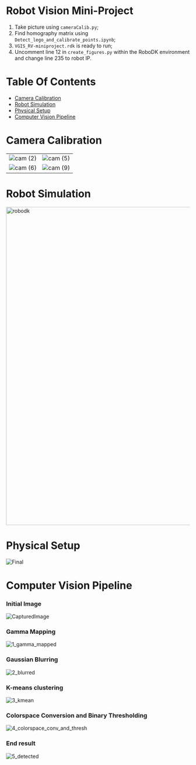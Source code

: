 # Robot Vision Mini-Project

1. Take picture using `cameraCalib.py`;
2. Find homography matrix using `Detect_lego_and_calibrate_points.ipynb`;
3. `VGIS_RV-miniproject.rdk` is ready to run;
4. Uncomment line 12 in `create_figures.py` within the RoboDK environment and change line 235 to robot IP.


# Table Of Contents

- [Camera Calibration](#Camera-Calibration)
- [Robot Simulation](#Robot-Simulation)
- [Physical Setup](#Physical-Setup)
- [Computer Vision Pipeline](#Computer-Vision-Pipeline)

# Camera Calibration

|  |  |
| :---:| :---:|
| ![cam (2)](https://user-images.githubusercontent.com/50104866/182015716-0f02259d-1962-42db-8879-939ec5001a10.jpg) | ![cam (5)](https://user-images.githubusercontent.com/50104866/182015720-f90b5440-28e3-41c9-bc8e-a9d1f4de7019.jpg)|
| ![cam (6)](https://user-images.githubusercontent.com/50104866/182015741-8125ac25-7d7b-448e-9c00-a519afd0b153.jpg)| ![cam (9)](https://user-images.githubusercontent.com/50104866/182015746-737c7a7e-d2f3-4bc4-8388-88787da97919.jpg) |


# Robot Simulation

<img width="869" alt="robodk" src="https://user-images.githubusercontent.com/50104866/182015703-a9fe0a7a-fc11-40a8-a6ea-7e731bf8d200.png">


# Physical Setup

![Final](https://user-images.githubusercontent.com/50104866/182015695-60327ae0-de66-473b-8775-880be90b764d.jpeg)

# Computer Vision Pipeline

### Initial Image
![CapturedImage](https://user-images.githubusercontent.com/45823340/167778541-cf4b2391-7d58-4c3b-b12b-fb68d525dc25.png)

### Gamma Mapping
![1_gamma_mapped](https://user-images.githubusercontent.com/45823340/167778552-028b8fa1-a244-41db-a1d5-2d6cca51fded.png)

### Gaussian Blurring
![2_blurred](https://user-images.githubusercontent.com/45823340/167778575-ea3217f4-5082-4e28-b461-bcdd970d74ae.png)

### K-means clustering
![3_kmean](https://user-images.githubusercontent.com/45823340/167778596-42892e0c-b97c-43b8-91a1-18b65c7ee19d.png)


### Colorspace Conversion and Binary Thresholding
![4_colorspace_conv_and_thresh](https://user-images.githubusercontent.com/45823340/167808436-e0196516-f57b-4539-9e85-fb2edea0573a.png)

### End result
![5_detected](https://user-images.githubusercontent.com/45823340/167778628-fb9892af-eb2b-4fb8-a622-84df85d01100.png)

